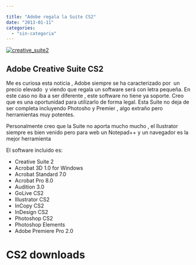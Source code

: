```yaml
---

title: "Adobe regala la Suite CS2"
date: "2013-01-11"
categories: 
  - "sin-categoria"
---
```


[![creative_suite2](images/8366956477_b12bfe309a.jpg)](https://www.flickr.com/photos/12949201@N08/8366956477/ "creative_suite2 por sicotico, en Flickr")

## Adobe Creative Suite CS2

Me es curiosa esta noticia , Adobe siempre se ha caracterizado por  un precio elevado  y viendo que regala un software será con letra pequeña. En este caso no iba a ser diferente , este software no tiene ya soporte. Creo que es una oportunidad para utilizarlo de forma legal. Esta Suite no deja de ser completa incluyendo Photosho y Premier , algo extraño pero herramientas muy potentes.

Personalmente creo que la Suite no aporta mucho mucho , el Ilustrator siempre es bien venido pero para web un Notepad++ y un navegador es la mejor herramienta

El software incluido es:

- Creative Suite 2
- Acrobat 3D 1.0 for Windows
- Acrobat Standard 7.0
- Acrobat Pro 8.0
- Audition 3.0
- GoLive CS2
- Illustrator CS2
- InCopy CS2
- InDesign CS2
- Photoshop CS2
- Photoshop Elements
- Adobe Premiere Pro 2.0

# CS2 downloads
